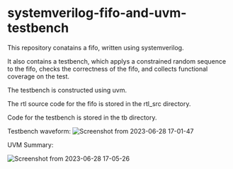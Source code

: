 # systemverilog-fifo-and-uvm-testbench
This repository conatains a fifo, written using systemverilog.

It also contains a testbench, which applys a constrained random sequence to  the fifo, checks the correctness of the fifo, and collects functional coverage on the test.

The testbench is constructed using uvm.

The rtl source code for the fifo is stored in the rtl_src directory.

Code for the testbench is stored in the tb directory.

Testbench waveform:
![Screenshot from 2023-06-28 17-01-47](https://github.com/woodrowb96/systemverilog-fifo-and-uvm-testbench/assets/39601174/5d03c2ac-f166-45aa-a45f-7859c42824dc)

UVM Summary:

![Screenshot from 2023-06-28 17-05-26](https://github.com/woodrowb96/systemverilog-fifo-and-uvm-testbench/assets/39601174/6bfd9886-a726-4f36-9f48-faeac40ad174)
